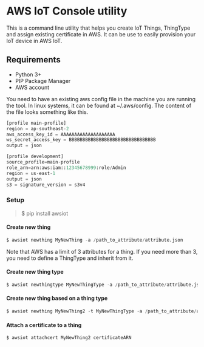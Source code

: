# AWS IoT Console utility

This is a command line utility that helps you create IoT Things, ThingType and assign existing certificate in AWS. It can be use to easily provision your IoT device in AWS IoT.

## Requirements
- Python 3+
- PIP Package Manager
- AWS account

You need to have an existing aws config file in the machine you are running the tool. In linux systems, it can be found at ~/.aws/config. The content of the file looks something like this.


``` python
[profile main-profile]
region = ap-southeast-2
aws_access_key_id = AAAAAAAAAAAAAAAAAAAA
ws_secret_access_key = BBBBBBBBBBBBBBBBBBBBBBBBBBBBBBBB
output = json 
```

```python
[profile development]
source_profile=main-profile
role_arn=arn:aws:iam::12345678999:role/Admin
region = us-east-1
output = json
s3 = signature_version = s3v4
```

### Setup

> $ pip install awsiot

#### Create new thing
```python
$ awsiot newthing MyNewThing -a /path_to_attribute/attribute.json
```
Note that AWS has a limit of 3 attributes for a thing. If you need more than 3, you need to define a ThingType and inherit from it. 
#### Create new thing type
```python
$ awsiot newthingtype MyNewThingType -a /path_to_attribute/attribute.json
```
#### Create new thing based on a thing type
```python
$ awsiot newthing MyNewThing2 -t MyNewThingType -a /path_to_attribute/attribute.json
```
#### Attach a certificate to a thing
```python
$ awsiot attachcert MyNewThing2 certificateARN
```